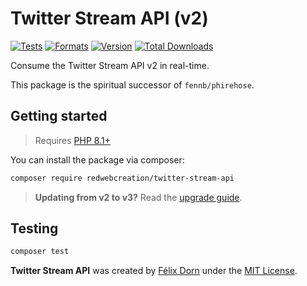 [//]: # (* todo: groups)

[//]: # (* raw -> content `cat` &#40;NOT AN ARRAY&#41;)

[//]: # (* negated raw operator `-cat`  &#40;NOT AN ARRAY&#41;)

[//]: # (* quoted operator `"cat"` &#40;NOT AN ARRAY&#41;)

[//]: # (* kv operator `key:value` &#40;MAY BE AN ARRAY&#41;)

[//]: # (* kv operator )

[//]: # (* sample operator `sample:value` )

[//]: # (* not Nullcast operator `-is:nullcast`)

[//]: # (* has operator &#40;MAY BE AN ARRAY&#41;)

[//]: # (* is operator &#40;MAY BE AN ARRAY&#41;)

[//]: # (* context operator)

[//]: # (* point radius / bouding box operator &#40;"array" operators&#41;)

# Twitter Stream API (v2)

[![Tests](https://github.com/redwebcreation/twitter-stream-api/actions/workflows/tests.yml/badge.svg?branch=master)](https://github.com/redwebcreation/twitter-stream-api/actions/workflows/tests.yml)
[![Formats](https://github.com/redwebcreation/twitter-stream-api/actions/workflows/formats.yml/badge.svg?branch=master)](https://github.com/redwebcreation/twitter-stream-api/actions/workflows/formats.yml)
[![Version](https://poser.pugx.org/redwebcreation/twitter-stream-api/version)](//packagist.org/packages/redwebcreation/twitter-stream-api)
[![Total Downloads](https://poser.pugx.org/redwebcreation/twitter-stream-api/downloads)](//packagist.org/packages/redwebcreation/twitter-stream-api)

Consume the Twitter Stream API v2 in real-time.

This package is the spiritual successor of `fennb/phirehose`.

## Getting started

> Requires [PHP 8.1+](https://www.php.net/releases/)


You can install the package via composer:

```bash
composer require redwebcreation/twitter-stream-api
```

> **Updating from v2 to v3?** Read the [upgrade guide](UPGRADE.md).

## Testing

```bash
composer test
```

**Twitter Stream API** was created by [Félix Dorn](https://twitter.com/afelixdorn) under
the [MIT License](https://opensource.org/licenses/MIT).

<!-- (179) -->
